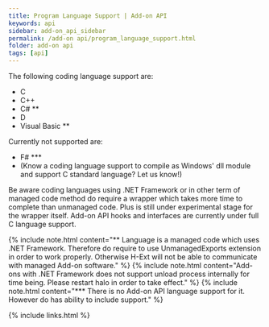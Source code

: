 ```yaml
---
title: Program Language Support | Add-on API
keywords: api
sidebar: add-on_api_sidebar
permalink: /add-on api/program_language_support.html
folder: add-on api
tags: [api]
---
```


The following coding language support are:
* C
* C++
* C# **
* D
* Visual Basic **

Currently not supported are:
* F# ***
* (Know a coding language support to compile as Windows' dll module and support C standard language? Let us know!)

Be aware coding languages using .NET Framework or in other term of managed code method do require a wrapper which takes more time to complete than unmanaged code. Plus is still under experimental stage for the wrapper itself. Add-on API hooks and interfaces are currently under full C language support.

{% include note.html content="** Language is a managed code which uses .NET Framework. Therefore do require to use UnmanagedExports extension in order to work properly. Otherwise H-Ext will not be able to communicate with managed Add-on software." %}
{% include note.html content="Add-ons with .NET Framework does not support unload process internally for time being. Please restart halo in order to take effect." %}
{% include note.html content="*** There is no Add-on API language support for it. However do has ability to include support." %}

{% include links.html %}
